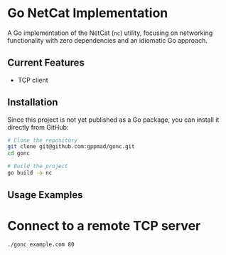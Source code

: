 # Go NetCat Implementation

A Go implementation of the NetCat (`nc`) utility, focusing on networking functionality with zero dependencies and an idiomatic Go approach.


## Current Features

- TCP client

## Installation

Since this project is not yet published as a Go package, you can install it directly from GitHub:

```bash
# Clone the repository
git clone git@github.com:gppmad/gonc.git
cd gonc

# Build the project
go build -o nc
```

## Usage Examples

# Connect to a remote TCP server

```bash
./gonc example.com 80
```


